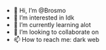 - 👋 Hi, I’m @Brosmo
- 👀 I’m interested in Idk
- 🌱 I’m currently learning alot
- 💞️ I’m looking to collaborate on 
- 📫 How to reach me: dark web

<!---
Brosmo/Brosmo is a ✨ special ✨ repository because its `README.md` (this file) appears on your GitHub profile.
You can click the Preview link to take a look at your changes.
--->
